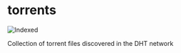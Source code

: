 torrents 
========
![Indexed](https://img.shields.io/badge/indexed-263714-blue)

Collection of torrent files discovered in the DHT network
